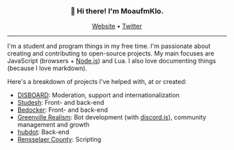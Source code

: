 <h3 align="center">👋 Hi there! I'm MoaufmKlo.</h3>
<p align="center">
    <a href="https://moaufmklo.com">Website</a> •
    <a href="https://twitter.com/moaufmklo">Twitter</a>
</p>

---

I'm a student and program things in my free time. I'm passionate about creating and contributing to open-source projects. My main focuses are JavaScript (browsers + [Node.js](https://nodejs.org/en/)) and Lua. I also love documenting things (because I love markdown).

Here's a breakdown of projects I've helped with, at or created:
- [DISBOARD](https://disboard.org/): Moderation, support and internationalization
- [Studesh](https://studesh.com/): Front- and back-end
- [Bedocker](https://bedocker.com/): Front- and back-end
- [Greenville Realism](https://discord.com/invite/S2tJn4wsew): Bot development (with [discord.js](https://discord.js.org/)), community management and growth
- [hubdot](https://hubdot.xyz): Back-end
- [Rensselaer County](https://www.roblox.com/games/4637668954/): Scripting
